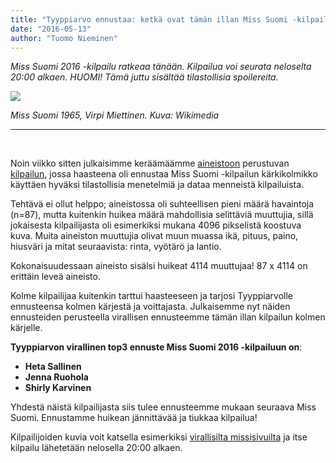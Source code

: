 ```yaml
---
title: "Tyyppiarvo ennustaa: ketkä ovat tämän illan Miss Suomi -kilpailun kärkikolmikko?"
date: "2016-05-13"
author: "Tuomo Nieminen"
---
```


_Miss Suomi 2016 -kilpailu ratkeaa tänään. Kilpailua voi seurata neloselta 20:00 alkaen. HUOMI! Tämä juttu sisältää tilastollisia spoilereita._

![](https://upload.wikimedia.org/wikipedia/commons/3/35/Miss_Suomi_1965,_Virpi_Miettinen.jpg) 

_Miss Suomi 1965, Virpi Miettinen. Kuva: Wikimedia_

* * *

 

Noin viikko sitten julkaisimme keräämäämme [aineistoon](https://drive.google.com/folderview?id=0B-GJVgrXR1vqNVc3ZkJFVHZMSVU&usp=sharing) perustuvan [kilpailun](../2016-05-05-tyyppiarvon-suuri-missihaaste-ennusta-vuoden-2016-voittajat/index.md), jossa haasteena oli ennustaa Miss Suomi -kilpailun kärkikolmikko käyttäen hyväksi tilastollisia menetelmiä ja dataa menneistä kilpailuista.

Tehtävä ei ollut helppo; aineistossa oli suhteellisen pieni määrä havaintoja (n=87), mutta kuitenkin huikea määrä mahdollisia selittäviä muuttujia, sillä jokaisesta kilpailijasta oli esimerkiksi mukana 4096 pikselistä koostuva kuva. Muita aineiston muuttujia olivat muun muassa ikä, pituus, paino, hiusväri ja mitat seuraavista: rinta, vyötärö ja lantio.

Kokonaisuudessaan aineisto sisälsi huikeat 4114 muuttujaa! 87 x 4114 on erittäin leveä aineisto.

Kolme kilpailijaa kuitenkin tarttui haasteeseen ja tarjosi Tyyppiarvolle ennusteensa kolmen kärjestä ja voittajasta. Julkaisemme nyt näiden ennusteiden perusteella virallisen ennusteemme tämän illan kilpailun kolmen kärjelle.

**Tyyppiarvon virallinen top3 ennuste Miss Suomi 2016 -kilpailuun on**:

- **Heta Sallinen**
- **Jenna Ruohola**
- **Shirly Karvinen**

Yhdestä näistä kilpailijasta siis tulee ennusteemme mukaan seuraava Miss Suomi. Ennustamme huikean jännittävää ja tiukkaa kilpailua!

Kilpailijoiden kuvia voit katsella esimerkiksi [virallisilta missisivuilta](http://www.misssuomi.fi/) ja itse kilpailu lähetetään nelosella 20:00 alkaen.
